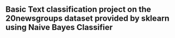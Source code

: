 ## Basic Text classification project on the 20newsgroups dataset provided by sklearn using Naive Bayes Classifier
